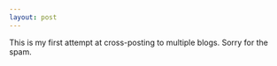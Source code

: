```yaml
---
layout: post
---
```

This is my first attempt at cross-posting to multiple blogs.  Sorry for the spam.

